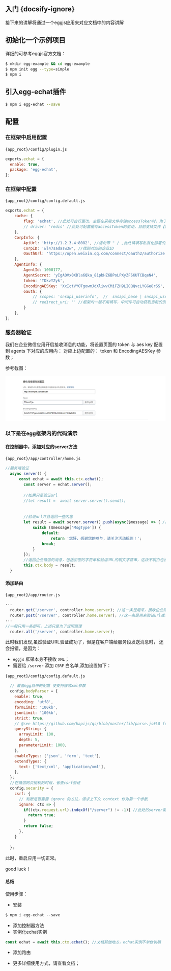 ## 入门 {docsify-ignore}

接下来的讲解将通过一个eggjs应用来对应文档中的内容讲解

## 初始化一个示例项目

详细的可参考eggjs官方文档：

```bash
$ mkdir egg-example && cd egg-example
$ npm init egg --type=simple
$ npm i
```
## 引入egg-echat插件

```bash
$ npm i egg-echat --save
```

## 配置


### 在框架中启用配置
`{app_root}/config/plugin.js`
```js
exports.echat = {
  enable: true,
  package: 'egg-echat',
};
```

### 在框架中配置
`{app_root}/config/config.default.js`
```js
exports.echat = {
    cache: {
        flag: 'echat', //此处可自行更改，主要在采用文件存储accessToken时，为了区别不同的企业，如果只有一个企业则可忽略
        // driver: 'redis' //此处可配置缓存accessToken的驱动，目前支持文件【默认】和redis，采用redis时，需要安装egg-redis插件
    },
    CorpInfo: {
        ApiUrl: 'http://1.2.3.4:8082', //请勿带 " / ,此处请填写私有化部署的入口ip"
        CorpID: 'wl47sadasw3w', //找到对应的企业ID
        OauthUrl: 'https://open.weixin.qq.com/connect/oauth2/authorize', //网页授权链接，一般不需要改变
    },
    AgentInfo: {
        AgentId: 1000177,
        AgentSecret: 'yIgAOVx0XDla6Qka_81pbHZ6BPoLPXyZFSKUTCBqeN4',
        token: 'TDkvYZyk',
        EncodingAESKey: 'XxIctVYOTgowmJdXliwvCMiFZH9LICQQvcLYGGe8rSS',
        oauth: {
            // scopes: 'snsapi_userinfo',  //  snsapi_base | snsapi_userinfo | snsapi_privateinfo , 
            // redirect_uri: '' //框架内一般不用填写，中间件可自动获取当前的页面，也可自定义
        }
    },
};
```

### 服务器验证

我们在企业微信应用开启接收消息的功能，将设置页面的 token 与 aes key 配置到 agents 下对应的应用内：
对应上边配置的： token 和 EncodingAESKey 参数；

参考截图：

![服务端配置](./images/server.png "服务端配置")


### 以下是在egg框架内的代码演示

#### 在控制器中，添加对应的server方法
`{app_root}/app/controller/home.js`
```js
//服务端验证
  async server() {
      const echat = await this.ctx.echat();
        const server = echat.server();

        //如果只是验证url
        //let result =  await server.server().send();


        //验证url并且返回一些内容
        let result = await server.server().push(async($message) => { //回调中使用
            switch ($message['MsgType']) {
                default: 
                    return '您好，感谢您的参与，请关注活动规则！';
                break;
            }
        });
        //返回企业微信的消息，包括加密的字符串和验证URL的明文字符串，这块不明白也没有关系
        this.ctx.body = result; 
  }

```

#### 添加路由
`{app_root}/app/router.js`
```js
···
  router.get('/server', controller.home.server); //这一条是用来，接收企业微信用来验证url的； GET
  router.post('/server', controller.home.server); //这一条是用来验证url成功后，接收来自客户端消息的路由，POST
···
//一般只用一条即可，上述只是为了说明原理
  router.all('/server', controller.home.server);
```
此时我们发现,虽然验证URL验证成功了，但是在客户端给服务段发送消息时， 还会报错，是因为：   
-  `eggjs` 框架本身不接收 `XML`；   
-  需要给 `/server` 添加 `CSRF` 白名单,添加设置如下：   

`{app_root}/config/config.default.js`
```js
  // 覆盖egg自带的配置 使支持接收xml参数
  config.bodyParser = {
    enable: true,
    encoding: 'utf8',
    formLimit: '100kb',
    jsonLimit: '100kb',
    strict: true,
    // @see https://github.com/hapijs/qs/blob/master/lib/parse.js#L8 for more options
    queryString: {
      arrayLimit: 100,
      depth: 5,
      parameterLimit: 1000,
    },
    enableTypes: ['json', 'form', 'text'],
    extendTypes: {
      text: ['text/xml', 'application/xml'],
    },
  };
  //在微信网页授权的时候，省去csrf验证
  config.security = {
    csrf: {
      // 判断是否需要 ignore 的方法，请求上下文 context 作为第一个参数
      ignore: ctx => {    
        if((ctx.request.url).indexOf("/server") != -1){ //此处的server需要根据实际需要来设置，也可用正则表达式
          return true;
        }
        return false; 
      },
    }

  };
```
此时，重启应用一切正常。

good luck！

#### 总结

使用步骤：

- 安装
```js
$ npm i egg-echat --save
```
- 添加控制器方法
- 实例化echat实例
```js
const echat = await this.ctx.echat(); //文档其他地方，echat实例不单做说明
```
- 添加路由

- 更多详细使用方式，请查看文档；







